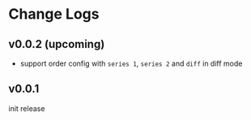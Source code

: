 # Change Logs

## v0.0.2 (upcoming)

 - support order config with `series 1`, `series 2` and `diff` in diff mode


## v0.0.1

init release
